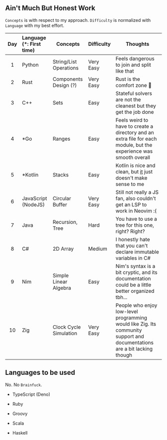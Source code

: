 ## Ain't Much But Honest Work

`Concepts` is with respect to my approach. `Difficulty` is normalized with `Language` with my best effort.

| Day | Language (\*: First time) | Concepts               | Difficulty | Thoughts                                                                                                                                                     |
| :-: | :------------------------ | ---------------------- | ---------- | ------------------------------------------------------------------------------------------------------------------------------------------------------------ |
|  1  | Python                    | String/List Operations | Very Easy  | Feels dangerous to join and split like that                                                                                                                  |
|  2  | Rust                      | Components Design (?)  | Very Easy  | Rust is the comfort zone 🦀                                                                                                                                  |
|  3  | C++                       | Sets                   | Easy       | Stateful solvers are not the cleanest but they get the job done                                                                                              |
|  4  | \*Go                      | Ranges                 | Easy       | Feels weird to have to create a directory and an extra file for each module, but the experience was smooth overall                                           |
|  5  | \*Kotlin                  | Stacks                 | Easy       | Kotlin is nice and clean, but [it](https://github.com/LittleGents/advent-of-code-2022-pun/blob/main/days1-9/day5/main.kt#L132) just doesn't make sense to me |
|  6  | JavaScript (NodeJS)       | Circular Buffer        | Very Easy  | Still not really a JS fan, also couldn't get an LSP to work in Neovim :(                                                                                     |
|  7  | Java                      | Recursion, Tree        | Hard       | You have to use a tree for this one, right? Right?                                                                                                           |
|  8  | C#                        | 2D Array               | Medium     | I honestly hate that you can't declare immutable variables in C#                                                                                             |
|  9  | Nim                       | Simple Linear Algebra  | Easy       | Nim's syntax is a bit cryptic, and its documentation could be a little better organized tbh...                                                               |
| 10  | Zig                       | Clock Cycle Simulation | Very Easy  | People who enjoy low-level programming would like Zig. Its community support and documentations are a bit lacking though                                     |

## Languages to be used

No. No `Brainfuck`.

-   TypeScript (Deno)

-   Ruby

-   Groovy

-   Scala

-   Haskell
